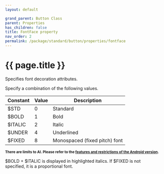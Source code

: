 ```yaml
---
layout: default

grand_parent: Button Class
parent: Properties
has_children: false
title: FontFace property
nav_order: 2
permalink: /package/standard/button/properties/fontface
---
```

# {{ page.title }}

Specifies font decoration attributes.

Specify a combination of the following values.

| Constant | Value | Description |
|----------|-------|-------------|
|$STD      | 0     | Standard    |
|$BOLD     | 1     | Bold        |
|$ITALIC   | 2     | Italic      |
|$UNDER    | 4     | Underlined      |
|$FIXED    | 8     | Monospaced (fixed pitch) font      |


**<small>There are limits to AI. Please refer to the <a href="/bizBrowserV/2/2-5/">features and restrictions of the Android version</a>.</small>**

$BOLD + $ITALIC is displayed in highlighted italics.
If $FIXED is not specified, it is a proportional font.